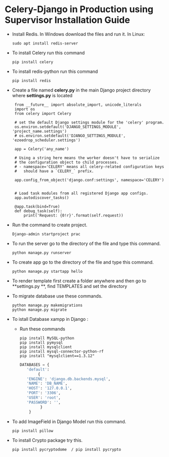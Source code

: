 # Celery-Django in Production using Supervisor Installation Guide
 - Install Redis. In Windows download the files and run it. In Linux:
   ```
   sudo apt install redis-server
   ```
 - To install Celery run this command
   ```
   pip install celery
   ```
 - To install redis-python run this command
   ```
   pip install redis
   ```
 - Create a file named **celery.py** in the main Django project directory where **settings.py** is located
   ```
    from __future__ import absolute_import, unicode_literals
    import os
    from celery import Celery

    # set the default Django settings module for the 'celery' program.
    os.environ.setdefault('DJANGO_SETTINGS_MODULE', 'project_name.settings')
    # os.environ.setdefault('DJANGO_SETTINGS_MODULE', 'ezeedrop_scheduler.settings')

    app = Celery('any_name')

    # Using a string here means the worker doesn't have to serialize
    # the configuration object to child processes.
    # - namespace='CELERY' means all celery-related configuration keys
    #   should have a `CELERY_` prefix.

    app.config_from_object('django.conf:settings', namespace='CELERY')


    # Load task modules from all registered Django app configs.
    app.autodiscover_tasks()

    @app.task(bind=True)
    def debug_task(self):
        print('Request: {0!r}'.format(self.request))
   ```   
   
 - Run the command to create project.
   ```
   Django-admin startproject prac
   ```
   
 - To run the server go to the directory of the file and type this command.
   ```
   python manage.py runserver
   ```
 - To create app go to the directory of the file and type this command.
   ```
   python manage.py startapp hello
   ```
 - To render template first create a folder anywhere and then go to **settings.py **, find TEMPLATES and set the directory
 - To migrate database use these commands.
   ```
   python manage.py makemigrations
   python manage.py migrate
   ```
 - To istall Database xampp in Django :
   - Run these commands
     ```
     pip install MySQL-python
     pip install pymysql
     pip install mysqlclient
     pip install mysql-connector-python-rf
     pip install "mysqlclient==1.3.12"
     ```
     
     ```Python
     DATABASES = {
		'default':  
			 {
		'ENGINE': 'django.db.backends.mysql',
		'NAME': 'DB_NAME',
		'HOST': '127.0.0.1',
		'PORT': '3306',
		'USER': 'root',
		'PASSWORD': '',
			  }  
		 }
     ```
 - To add ImageField in Django Model run this command.
   ```
   pip install pillow
   ```
 - To install Crypto package try this.
   ```
   pip install pycryptodome  / pip install pycrypto
   ```


